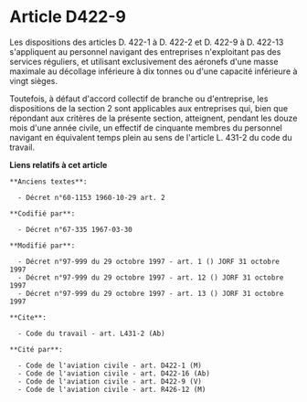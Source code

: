# Article D422-9

Les dispositions des articles D. 422-1 à D. 422-2 et D. 422-9 à D. 422-13 s'appliquent au personnel navigant des entreprises
n'exploitant pas des services réguliers, et utilisant exclusivement des aéronefs d'une masse maximale au décollage inférieure
à dix tonnes ou d'une capacité inférieure à vingt sièges. 

Toutefois, à défaut d'accord collectif de branche ou d'entreprise, les dispositions de la section 2 sont applicables aux
entreprises qui, bien que répondant aux critères de la présente section, atteignent, pendant les douze mois d'une année
civile, un effectif de cinquante membres du personnel navigant en équivalent temps plein au sens de l'article L. 431-2 du
code du travail.

**Liens relatifs à cet article**

	**Anciens textes**:

	  - Décret n°60-1153 1960-10-29 art. 2

	**Codifié par**:

	  - Décret n°67-335 1967-03-30

	**Modifié par**:

	  - Décret n°97-999 du 29 octobre 1997 - art. 1 () JORF 31 octobre 1997
	  - Décret n°97-999 du 29 octobre 1997 - art. 12 () JORF 31 octobre 1997
	  - Décret n°97-999 du 29 octobre 1997 - art. 13 () JORF 31 octobre 1997

	**Cite**:

	  - Code du travail - art. L431-2 (Ab)

	**Cité par**:

	  - Code de l'aviation civile - art. D422-1 (M)
	  - Code de l'aviation civile - art. D422-16 (Ab)
	  - Code de l'aviation civile - art. D422-9 (V)
	  - Code de l'aviation civile - art. R426-12 (M)
